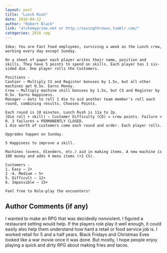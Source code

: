 ```yaml
---
layout: post
title: "Lunch Rush"
date: 2016-04-12
author: "Robert Black"
link: "alchemyprime.net or http://savingthrowvs.tumblr.com/"
categories: 2016 rpg
---
```

```
Idea: You are Fast Food employees, surviving a week as the Lunch crew, working every day except Sunday. 

On a sheet of paper each player writes their name, position and skills. They have 5 points to spend on skills. Each player has 1 six-sided die. One player rolls the Customers.

Positions - 
Cashier – Multiply CS and Register bonuses by 1.5x, but all other machines get 0.5x. Earns Money.
Crew – Multiply machine skill bonuses by 1.5x, but CS and Register by 0.5x. Earns Happiness.
Manager – Gets to roll 1 die to aid another team member's roll each round, combining results. Chooses Points.

Each round is 10 minutes. Lunch Rush is 11a to 2p. 
(Die roll + skill) – Customer Difficulty (CD) = crew points. Failure < 0. 3 failures = PERMANENTLY CLOSED.
1 die worth of customers come each round and order. Each player rolls. 

Upgrades happen on Sunday.

5 Happiness to improve a skill. 

Machines (ovens, blenders, etc.) aid in making items. A new machine is 100 money and adds 4 menu items (+1 CS).

Customers - 
1. Easy – 2+
2 -4. Medium – 5+
5. Difficult – 12+
6. Impossible – 15+

Feel free to Role-play the encounters!
```
## Author Comments (if any)

I wanted to make an RPG that was decidedly nonviolent. I figured a restaurant setting would help. If the players role play it well enough, it could easily also help them understand how hard a retail or food service job is. I worked retail for 5 and a half years. Black Fridays and Christmas Eves looked like a war movie once it was done.
But mostly, I hope people enjoy playing a quick and dirty RPG about making fries and tacos. 
